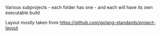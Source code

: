 Various subprojects - each folder has one - and each will have its own executable build  


Layout mostly taken from https://github.com/golang-standards/project-layout   
